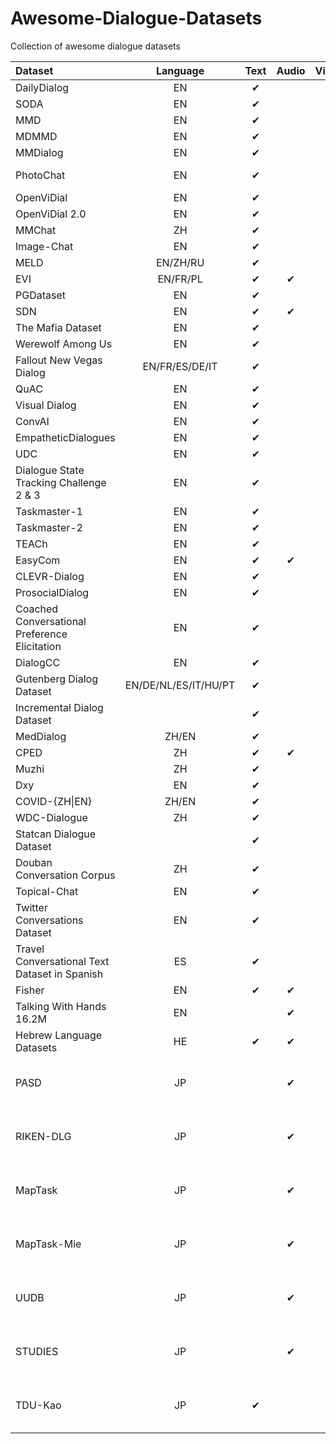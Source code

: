 # Awesome-Dialogue-Datasets
Collection of awesome dialogue datasets

| Dataset                                       |       Language       | Text  | Audio | Visual |       Others       | Homepage                                                                                                                                                                                                                                                                                           | Summary |
| :-------------------------------------------- | :------------------: | :---: | :---: | :----: | :----------------: | :------------------------------------------------------------------------------------------------------------------------------------------------------------------------------------------------------------------------------------------------------------------------------------------------- | :------ |
| DailyDialog                                   |          EN          |   ✔︎   |       |        |                    | [http://yanran.li/dailydialog](http://yanran.li/dailydialog)                                                                                                                                                                                                                                       |         |
| SODA                                          |          EN          |   ✔︎   |       |        |                    | [https://github.com/skywalker023/sodaverse](https://github.com/skywalker023/sodaverse)                                                                                                                                                                                                             |         |
| MMD                                           |          EN          |   ✔︎   |       |   ✔︎    |                    | [https://amritasaha1812.github.io/MMD/](https://amritasaha1812.github.io/MMD/)                                                                                                                                                                                                                     |         |
| MDMMD                                         |          EN          |   ✔︎   |       |   ✔︎    |                    | [https://www.iitp.ac.in/~ai-nlp-ml/resources.html#mdmmd](https://www.iitp.ac.in/~ai-nlp-ml/resources.html#mdmmd)                                                                                                                                                                                   |         |
| MMDialog                                      |          EN          |   ✔︎   |       |   ✔︎    |                    | [https://github.com/victorsungo/MMDialog](https://github.com/victorsungo/MMDialog)                                                                                                                                                                                                                 |         |
| PhotoChat                                     |          EN          |   ✔︎   |       |   ✔︎    |                    | [https://github.com/google-research/google-research/tree/master/multimodalchat/](https://github.com/google-research/google-research/tree/master/multimodalchat/)                                                                                                                                   |         |
| OpenViDial                                    |          EN          |   ✔︎   |       |   ✔︎    |                    | [https://github.com/ShannonAI/OpenViDial](https://github.com/ShannonAI/OpenViDial)                                                                                                                                                                                                                 |         |
| OpenViDial 2.0                                |          EN          |   ✔︎   |       |   ✔︎    |                    | [https://github.com/ShannonAI/OpenViDial](https://github.com/ShannonAI/OpenViDial)                                                                                                                                                                                                                 |         |
| MMChat                                        |          ZH          |   ✔︎   |       |   ✔︎    |                    | [https://github.com/silverriver/MMChat](https://github.com/silverriver/MMChat)                                                                                                                                                                                                                     |         |  |
| Image-Chat                                    |          EN          |   ✔︎   |       |   ✔︎    |                    | [http://parl.ai/projects/image_chat](http://parl.ai/projects/image_chat)                                                                                                                                                                                                                           |         |
| MELD                                          |       EN/ZH/RU       |   ✔︎   |       |   ✔︎    |                    | [https://affective-meld.github.io/](https://affective-meld.github.io/)                                                                                                                                                                                                                             |         |
| EVI                                           |       EN/FR/PL       |   ✔︎   |   ✔︎   |        |       Table        | [https://github.com/PolyAI-LDN/evi-paper](https://github.com/PolyAI-LDN/evi-paper)                                                                                                                                                                                                                 |         |
| PGDataset                                     |          EN          |   ✔︎   |       |        |                    | [https://github.com/ruinunca/PGTask/](https://github.com/ruinunca/PGTask/)                                                                                                                                                                                                                         |         |
| SDN                                           |          EN          |   ✔︎   |   ✔︎   |   ✔︎    | Environment/Action | [https://github.com/sled-group/DOROTHIE](https://github.com/sled-group/DOROTHIE)                                                                                                                                                                                                                   |         |
| The Mafia Dataset                             |          EN          |   ✔︎   |       |        |                    | [https://github.com/omonida/mafia-dataset](https://github.com/omonida/mafia-dataset)                                                                                                                                                                                                               |         |
| Werewolf Among Us                             |          EN          |   ✔︎   |       |   ✔︎    |                    | [https://persuasion-deductiongame.socialai-data.org/](https://persuasion-deductiongame.socialai-data.org/)                                                                                                                                                                                         |         |
| Fallout New Vegas Dialog                      |    EN/FR/ES/DE/IT    |   ✔︎   |       |        |                    | [https://zenodo.org/record/6990638](https://zenodo.org/record/6990638)                                                                                                                                                                                                                             |         |
| QuAC                                          |          EN          |   ✔︎   |       |        |                    | [https://quac.ai/](https://quac.ai/)                                                                                                                                                                                                                                                               |         |
| Visual Dialog                                 |          EN          |   ✔︎   |       |   ✔︎    |                    | [https://visualdialog.org/](https://visualdialog.org/)                                                                                                                                                                                                                                             |         |
| ConvAI                                        |          EN          |   ✔︎   |       |        |                    | [https://parl.ai/projects/convai2/](https://parl.ai/projects/convai2/)                                                                                                                                                                                                                             |         |
| EmpatheticDialogues                           |          EN          |   ✔︎   |       |        |                    | [https://github.com/facebookresearch/EmpatheticDialogues](https://github.com/facebookresearch/EmpatheticDialogues)                                                                                                                                                                                 |         |
| UDC                                           |          EN          |   ✔︎   |       |        |                    | [https://github.com/npow/ubottu](https://github.com/npow/ubottu)                                                                                                                                                                                                                                   |         |
| Dialogue State Tracking Challenge 2 & 3       |          EN          |   ✔︎   |       |        |                    | [https://github.com/matthen/dstc](https://github.com/matthen/dstc)                                                                                                                                                                                                                                 |         |
| Taskmaster-1                                  |          EN          |   ✔︎   |       |        |                    | [https://research.google/tools/datasets/taskmaster-1/](https://research.google/tools/datasets/taskmaster-1/)                                                                                                                                                                                       |         |
| Taskmaster-2                                  |          EN          |   ✔︎   |       |        |                    | [https://research.google/tools/datasets/taskmaster-2/](https://research.google/tools/datasets/taskmaster-2/)                                                                                                                                                                                       |         |
| TEACh                                         |          EN          |   ✔︎   |       |   ✔︎    |    Environment     | [https://github.com/alexa/teach](https://github.com/alexa/teach)                                                                                                                                                                                                                                   |         |
| EasyCom                                       |          EN          |   ✔︎   |   ✔︎   |   ✔︎    |                    | [https://github.com/facebookresearch/EasyComDataset](https://github.com/facebookresearch/EasyComDataset)                                                                                                                                                                                           |         |
| CLEVR-Dialog                                  |          EN          |   ✔︎   |       |   ✔︎    |                    | [https://github.com/satwikkottur/clevr-dialog](https://github.com/satwikkottur/clevr-dialog)                                                                                                                                                                                                       |         |
| ProsocialDialog                               |          EN          |   ✔︎   |       |        |                    | [https://github.com/skywalker023/prosocial-dialog](https://github.com/skywalker023/prosocial-dialog)                                                                                                                                                                                               |         |
| Coached Conversational Preference Elicitation |          EN          |   ✔︎   |       |        |                    | [https://research.google/tools/datasets/coached-conversational-preference-elicitation/](https://research.google/tools/datasets/coached-conversational-preference-elicitation/)                                                                                                                     |         |
| DialogCC                                      |          EN          |   ✔︎   |       |   ✔︎    |                    | [https://github.com/passing2961/DialogCC](https://github.com/passing2961/DialogCC)                                                                                                                                                                                                                 |         |
| Gutenberg Dialog Dataset                      | EN/DE/NL/ES/IT/HU/PT |   ✔︎   |       |        |                    | [https://github.com/ricsinaruto/gutenberg-dialog](https://github.com/ricsinaruto/gutenberg-dialog)                                                                                                                                                                                                 |         |
| Incremental Dialog Dataset                    |                      |   ✔︎   |       |        |                    | [https://github.com/Leechikara/Incremental-Dialogue-System](https://github.com/Leechikara/Incremental-Dialogue-System)                                                                                                                                                                             |         |
| MedDialog                                     |        ZH/EN         |   ✔︎   |       |        |                    | [https://github.com/UCSD-AI4H/Medical-Dialogue-System](https://github.com/UCSD-AI4H/Medical-Dialogue-System)                                                                                                                                                                                       |         |
| CPED                                          |          ZH          |   ✔︎   |   ✔︎   |   ✔︎    |                    | [https://github.com/scutcyr/CPED](https://github.com/scutcyr/CPED)                                                                                                                                                                                                                                 |         |
| Muzhi                                         |          ZH          |   ✔︎   |       |        |                    |                                                                                                                                                                                                                                                                                                    |         |
| Dxy                                           |          EN          |   ✔︎   |       |        |                    |                                                                                                                                                                                                                                                                                                    |         |
| COVID-{ZH\|EN}                                |        ZH/EN         |   ✔︎   |       |        |                    |                                                                                                                                                                                                                                                                                                    |         |
| WDC-Dialogue                                  |          ZH          |   ✔︎   |       |        |                    |                                                                                                                                                                                                                                                                                                    |         |
| Statcan Dialogue Dataset                      |                      |   ✔︎   |       |        |       Table        |                                                                                                                                                                                                                                                                                                    |         |
| Douban Conversation Corpus                    |          ZH          |   ✔︎   |       |        |                    | [https://github.com/MarkWuNLP/MultiTurnResponseSelection](https://github.com/MarkWuNLP/MultiTurnResponseSelection)                                                                                                                                                                                 |         |
| Topical-Chat                                  |          EN          |   ✔︎   |       |        |                    | [https://github.com/alexa/Topical-Chat](https://github.com/alexa/Topical-Chat)                                                                                                                                                                                                                     |         |
| Twitter Conversations Dataset                 |          EN          |   ✔︎   |       |        |                    | [https://github.com/IBM/twitter-customer-care-document-prediction](https://github.com/IBM/twitter-customer-care-document-prediction)                                                                                                                                                               |         |
| Travel Conversational Text Dataset in Spanish |          ES          |   ✔︎   |       |        |                    | [https://www.futurebeeai.com/dataset/text-dataset/spanish-travel-domain-conversation-text-dataset](https://www.futurebeeai.com/dataset/text-dataset/spanish-travel-domain-conversation-text-dataset)                                                                                               |         |
| Fisher                                        |          EN          |   ✔︎   |   ✔︎   |        |                    | [https://catalog.ldc.upenn.edu/LDC2004T19](https://catalog.ldc.upenn.edu/LDC2004T19)                                                                                                                                                                                                               |         |
| Talking With Hands 16.2M                      |          EN          |       |   ✔︎   |        |       Motion       | [https://github.com/facebookresearch/TalkingWithHands32M](https://github.com/facebookresearch/TalkingWithHands32M)                                                                                                                                                                                 |         |
| Hebrew Language Datasets                      |          HE          |   ✔︎   |   ✔︎   |        |                    | [https://ja.shaip.com/offerings/speech-data-catalog/hebrew-dataset/](https://ja.shaip.com/offerings/speech-data-catalog/hebrew-dataset/)                                                                                                                                                           |         |
| PASD                                          |          JP          |       |   ✔︎   |        |                    | [https://dsc.repo.nii.ac.jp/?action=pages_view_main&active_action=repository_view_main_item_detail&item_id=4358&item_no=1&page_id=13&block_id=21](https://dsc.repo.nii.ac.jp/?action=pages_view_main&active_action=repository_view_main_item_detail&item_id=4358&item_no=1&page_id=13&block_id=21) |         |
| RIKEN-DLG                                     |          JP          |       |   ✔︎   |        |                    | [https://dsc.repo.nii.ac.jp/?action=pages_view_main&active_action=repository_view_main_item_detail&item_id=4368&item_no=1&page_id=13&block_id=21](https://dsc.repo.nii.ac.jp/?action=pages_view_main&active_action=repository_view_main_item_detail&item_id=4368&item_no=1&page_id=13&block_id=21) |         |
| MapTask                                       |          JP          |       |   ✔︎   |        |                    | [https://dsc.repo.nii.ac.jp/?action=pages_view_main&active_action=repository_view_main_item_detail&item_id=4369&item_no=1&page_id=13&block_id=21](https://dsc.repo.nii.ac.jp/?action=pages_view_main&active_action=repository_view_main_item_detail&item_id=4369&item_no=1&page_id=13&block_id=21) |         |
| MapTask-Mie                                   |          JP          |       |   ✔︎   |        |                    | [https://dsc.repo.nii.ac.jp/?action=pages_view_main&active_action=repository_view_main_item_detail&item_id=4370&item_no=1&page_id=13&block_id=21](https://dsc.repo.nii.ac.jp/?action=pages_view_main&active_action=repository_view_main_item_detail&item_id=4370&item_no=1&page_id=13&block_id=21) |         |
| UUDB                                          |          JP          |       |   ✔︎   |        |   Paralinguistic   | [https://dsc.repo.nii.ac.jp/?action=pages_view_main&active_action=repository_view_main_item_detail&item_id=4371&item_no=1&page_id=13&block_id=21](https://dsc.repo.nii.ac.jp/?action=pages_view_main&active_action=repository_view_main_item_detail&item_id=4371&item_no=1&page_id=13&block_id=21) |         |
| STUDIES                                       |          JP          |       |   ✔︎   |        |                    | [https://dsc.repo.nii.ac.jp/?action=pages_view_main&active_action=repository_view_main_item_detail&item_id=4603&item_no=1&page_id=13&block_id=21](https://dsc.repo.nii.ac.jp/?action=pages_view_main&active_action=repository_view_main_item_detail&item_id=4603&item_no=1&page_id=13&block_id=21) |         |
| TDU-Kao                                       |          JP          |   ✔︎   |       |        |                    | [https://dsc.repo.nii.ac.jp/?action=pages_view_main&active_action=repository_view_main_item_detail&item_id=4899&item_no=1&page_id=13&block_id=21](https://dsc.repo.nii.ac.jp/?action=pages_view_main&active_action=repository_view_main_item_detail&item_id=4899&item_no=1&page_id=13&block_id=21) |         |